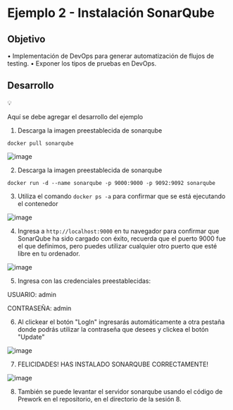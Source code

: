 # Ejemplo 2 - Instalación SonarQube

## Objetivo

• Implementación de DevOps para generar automatización de flujos de testing.
• Exponer los tipos de pruebas en DevOps.

## Desarrollo

💡

Aquí se debe agregar el desarrollo del ejemplo

1. Descarga la imagen preestablecida de sonarqube

```docker pull sonarqube```

![image](https://user-images.githubusercontent.com/59855822/158932428-1b5c0ee7-6d16-4156-8ccb-cfdadb2fa809.png)

2. Descarga la imagen preestablecida de sonarqube

```docker run -d --name sonarqube -p 9000:9000 -p 9092:9092 sonarqube```

3. Utiliza el comando 
 ```docker ps -a```
para confirmar que se está ejecutando el contenedor

![image](https://user-images.githubusercontent.com/59855822/158932654-392b3998-6979-4ff2-b39e-7c74fb5a6927.png)

4. Ingresa a ```http://localhost:9000``` en tu navegador para confirmar que SonarQube ha sido cargado con éxito, recuerda que el puerto 9000 fue el que definimos, pero puedes utilizar cualquier otro puerto que esté libre en tu ordenador.

![image](https://user-images.githubusercontent.com/59855822/158933676-aff09561-2ece-448d-b65c-a82c8363e092.png)

5. Ingresa con las credenciales preestablecidas:

USUARIO: admin

CONTRASEÑA: admin

6. Al clickear el botón "LogIn" ingresarás automáticamente a otra pestaña donde podrás utilizar la contraseña que desees y clickea el botón "Update"

![image](https://user-images.githubusercontent.com/59855822/158933928-41eac99c-72ec-48a7-8068-4be352a86e31.png)

7. FELICIDADES! HAS INSTALADO SONARQUBE CORRECTAMENTE! 

![image](https://user-images.githubusercontent.com/59855822/158934040-29ef041c-e72f-49a5-9971-fe3d0a190e3a.png)

8. También se puede levantar el servidor sonarqube usando el código de Prework en el repositorio, en el directorio de la sesión 8.
